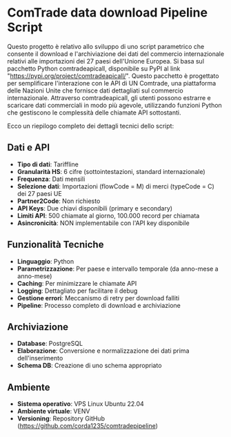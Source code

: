# ComTrade data download Pipeline Script

Questo progetto è relativo allo sviluppo di uno script parametrico che consente il download e l'archiviazione dei dati del commercio internazionale relativi alle importazioni dei 27 paesi dell'Unione Europea.
Si basa sul pacchetto Python comtradeapicall, disponibile su PyPI al link "https://pypi.org/project/comtradeapicall/". 
Questo pacchetto è progettato per semplificare l'interazione con le API di UN Comtrade, una piattaforma delle Nazioni Unite che fornisce dati dettagliati sul commercio internazionale. Attraverso comtradeapicall, gli utenti possono estrarre e scaricare dati commerciali in modo più agevole, utilizzando funzioni Python che gestiscono le complessità delle chiamate API sottostanti.

Ecco un riepilogo completo dei dettagli tecnici dello script:

## Dati e API
- **Tipo di dati**: Tariffline 
- **Granularità HS**: 6 cifre (sottointestazioni, standard internazionale)
- **Frequenza**: Dati mensili
- **Selezione dati**: Importazioni (flowCode = M) di merci (typeCode = C) dei 27 paesi UE
- **Partner2Code**: Non richiesto
- **API Keys**: Due chiavi disponibili (primary e secondary)
- **Limiti API**: 500 chiamate al giorno, 100.000 record per chiamata
- **Asincronicità**: NON implementabile con l'API key disponibile

## Funzionalità Tecniche
- **Linguaggio**: Python
- **Parametrizzazione**: Per paese e intervallo temporale (da anno-mese a anno-mese)
- **Caching**: Per minimizzare le chiamate API
- **Logging**: Dettagliato per facilitare il debug
- **Gestione errori**: Meccanismo di retry per download falliti
- **Pipeline**: Processo completo di download e archiviazione

## Archiviazione
- **Database**: PostgreSQL
- **Elaborazione**: Conversione e normalizzazione dei dati prima dell'inserimento
- **Schema DB**: Creazione di uno schema appropriato

## Ambiente
- **Sistema operativo**: VPS Linux Ubuntu 22.04
- **Ambiente virtuale**: VENV
- **Versioning**: Repository GitHub (https://github.com/corda1235/comtradepipeline)
